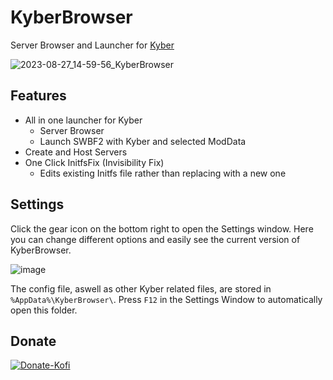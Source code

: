 # KyberBrowser
Server Browser and Launcher for [Kyber](https://kyber.gg/)

![2023-08-27_14-59-56_KyberBrowser](https://github.com/Dyvinia/KyberBrowser/assets/13797470/77267a89-96d7-4971-be35-2d09a5c65dd6)

## Features
- All in one launcher for Kyber
  - Server Browser
  - Launch SWBF2 with Kyber and selected ModData
- Create and Host Servers
- One Click InitfsFix (Invisibility Fix)
  - Edits existing Initfs file rather than replacing with a new one
 
## Settings
Click the gear icon on the bottom right to open the Settings window. Here you can change different options and easily see the current version of KyberBrowser.
 
![image](https://github.com/Dyvinia/KyberBrowser/assets/13797470/3dac35bf-b417-4e86-a24c-e4d8de19045e)

The config file, aswell as other Kyber related files, are stored in `%AppData%\KyberBrowser\`. Press `F12` in the Settings Window to automatically open this folder.

## Donate
[![Donate-Kofi](https://ko-fi.com/img/githubbutton_sm.svg)](https://ko-fi.com/dyvinia)
